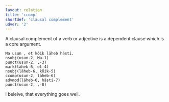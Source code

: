 ```yaml
---
layout: relation
title: 'ccomp'
shortdef: 'clausal complement'
udver: '2'
---
```

A clausal complement of a verb or adjective is a dependent clause which is a core argument.

~~~ sdparse
Ma usun , et kõik läheb hästi.
nsubj(usun-2, Ma-1)
punct(usun-2, ,-3)
mark(läheb-6, et-4)
nsubj(läheb-6, kõik-5)
ccomp(usun-2, läheb-6)
advmod(läheb-6, hästi-7)
punct(usun-2, .-8)
~~~

I beleive, that everything goes well.

<!-- Interlanguage links updated Po 11. listopadu 2024, 20:10:33 CET -->
